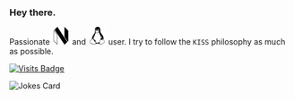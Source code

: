 ### Hey there.

Passionate
<img height="32" width="32" src="icons/neovim.svg" />
and
<img height="32" width="32" src="icons/linux.svg" />
user. I try to follow the `KISS` philosophy as much as possible.

[![Visits Badge](https://badges.pufler.dev/visits/listout/listout)](https://badges.pufler.dev)

<!-- Markdown -->

![Jokes Card](https://readme-jokes.vercel.app/api)
